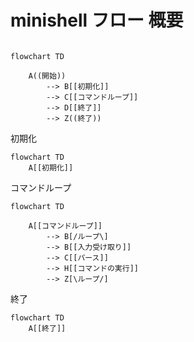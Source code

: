 # minishell フロー 概要
```mermaid

flowchart TD

	A((開始))
		--> B[[初期化]]
		--> C[[コマンドループ]]
		--> D[[終了]]
		--> Z((終了))
```

初期化
```mermaid
flowchart TD
	A[[初期化]]
```

コマンドループ
```mermaid
flowchart TD

	A[[コマンドループ]]
		--> B[/ループ\]
		--> B[[入力受け取り]]
		--> C[[パース]]
		--> H[[コマンドの実行]]
		--> Z[\ループ/]
```

終了
```mermaid
flowchart TD
	A[[終了]]
```
